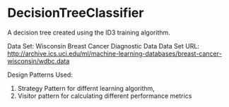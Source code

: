 # DecisionTreeClassifier
A decision tree created using the ID3 training algorithm.

Data Set: Wisconsin Breast Cancer Diagnostic Data 
Data Set URL: http://archive.ics.uci.edu/ml/machine-learning-databases/breast-cancer-wisconsin/wdbc.data 

Design Patterns Used:

1) Strategy Pattern for differnt learning algorithm,
2) Visitor pattern for calculating different performance metrics
